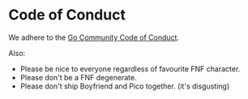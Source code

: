 # Code of Conduct

We adhere to the [Go Community Code of Conduct](https://go.dev/conduct).

Also:

* Please be nice to everyone regardless of favourite FNF character.
* Please don't be a FNF degenerate.
* Please don't ship Boyfriend and Pico together. (it's disgusting)
